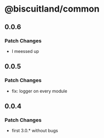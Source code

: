 # @biscuitland/common

## 0.0.6

### Patch Changes

- I meessed up

## 0.0.5

### Patch Changes

- fix: logger on every module

## 0.0.4

### Patch Changes

- first 3.0.\* without bugs
